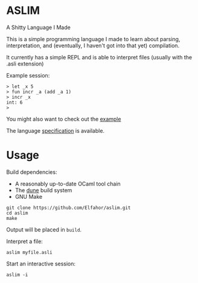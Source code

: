# ASLIM
A Shitty Language I Made

This is a simple programming language I made to learn about parsing, interpretation, and (eventually, I haven't got into that yet) compilation.

It currently has a simple REPL and is able to interpret files (usually with the .asli extension)

Example session:
```
> let _x 5
> fun incr _a (add _a 1)
> incr _x
int: 6
> 
```
You might also want to check out the [example](example.asli)

The language [specification](spec.md) is available.

# Usage
Build dependencies:
  * A reasonably up-to-date OCaml tool chain
  * The [dune](https://dune.build/) build system
  * GNU Make

```
git clone https://github.com/Elfahor/aslim.git
cd aslim
make
```
Output will be placed in `build`.

Interpret a file:
```
aslim myfile.asli
```
Start an interactive session:
```
aslim -i
```

